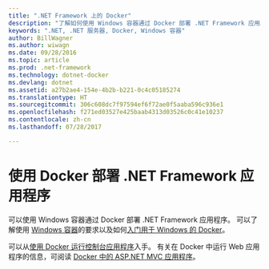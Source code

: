 ```yaml
---
title: ".NET Framework 上的 Docker"
description: "了解如何使用 Windows 容器通过 Docker 部署 .NET Framework 应用。"
keywords: ".NET, .NET 服务器, Docker, Windows 容器"
author: BillWagner
ms.author: wiwagn
ms.date: 09/28/2016
ms.topic: article
ms.prod: .net-framework
ms.technology: dotnet-docker
ms.devlang: dotnet
ms.assetid: a27b2ae4-154e-4b2b-b221-0c4c05185274
ms.translationtype: HT
ms.sourcegitcommit: 306c608dc7f97594ef6f72ae0f5aaba596c936e1
ms.openlocfilehash: f271ed03527e425baab4313d03526c0c41e10237
ms.contentlocale: zh-cn
ms.lasthandoff: 07/28/2017

---
```


# <a name="deploying-net-framework-applications-with-docker"></a>使用 Docker 部署 .NET Framework 应用程序

可以使用 Windows 容器通过 Docker 部署 .NET Framework 应用程序。 可以了解使用 [Windows 容器](https://msdn.microsoft.com/virtualization/windowscontainers/about/about_overview)的要求以及如何[入门用于 Windows 的 Docker](https://docs.docker.com/docker-for-windows/)。 

可以从[使用 Docker 运行控制台应用程序](console.md)入手。
有关在 Docker 中运行 Web 应用程序的信息，可阅读 [Docker 中的 ASP.NET MVC 应用程序](/aspnet/mvc/overview/deployment/docker-aspnetmvc)。

